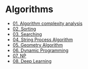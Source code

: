 # Algorithms

- [01. Algorithm complexity analysis](01.%20Algorithm%20Complexity%20Analysis)
- [02. Sorting](02.%20Sorting)
- [03. Searching](03.%20Searching)
- [04. String Process Algorithm](04.%20String%20Process%20Algorithm)
- [05. Geometry Algorithm]()
- [06. Dynamic Programming]()
- [07. NP]()
- [08. Deep Learning]()
